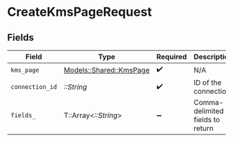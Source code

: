 # CreateKmsPageRequest


## Fields

| Field                                                     | Type                                                      | Required                                                  | Description                                               |
| --------------------------------------------------------- | --------------------------------------------------------- | --------------------------------------------------------- | --------------------------------------------------------- |
| `kms_page`                                                | [Models::Shared::KmsPage](../../models/shared/kmspage.md) | :heavy_check_mark:                                        | N/A                                                       |
| `connection_id`                                           | *::String*                                                | :heavy_check_mark:                                        | ID of the connection                                      |
| `fields_`                                                 | T::Array<*::String*>                                      | :heavy_minus_sign:                                        | Comma-delimited fields to return                          |